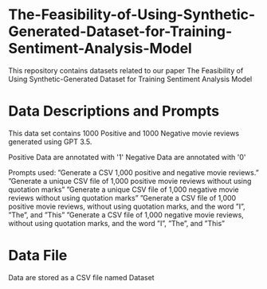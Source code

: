 # The-Feasibility-of-Using-Synthetic-Generated-Dataset-for-Training-Sentiment-Analysis-Model
This repository contains datasets related to our paper The Feasibility of Using Synthetic-Generated Dataset for Training Sentiment Analysis Model
# Data Descriptions and Prompts
This data set contains 1000 Positive and 1000 Negative movie reviews generated using GPT 3.5.

Positive Data are annotated with '1'
Negative Data are annotated with '0'

Prompts used:
”Generate a CSV 1,000 positive and negative movie
reviews.”
”Generate a unique CSV file of 1,000 positive movie reviews
without using quotation marks”
”Generate a unique CSV file of 1,000 negative movie reviews
without using quotation marks”
”Generate a CSV file of 1,000 positive movie
reviews, without using quotation marks, and the word ”I”,
”The”, and ”This”
”Generate a CSV file of 1,000 negative movie
reviews, without using quotation marks, and the word ”I”,
”The”, and ”This”

# Data File
Data are stored as a CSV file named Dataset
